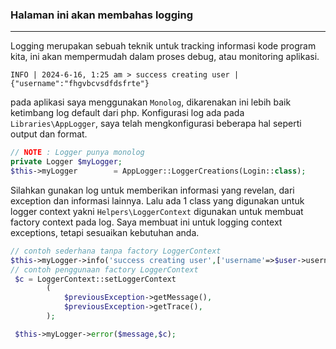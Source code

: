 ### Halaman ini akan membahas logging

---

Logging merupakan sebuah teknik untuk tracking informasi
kode program kita, ini akan mempermudah dalam proses debug,
atau monitoring aplikasi.

```text
INFO | 2024-6-16, 1:25 am > success creating user | {"username":"fhgvbcvsdfdsfrte"} 
```

pada aplikasi saya menggunakan `Monolog`, dikarenakan
ini lebih baik ketimbang log default dari php.
Konfigurasi log ada pada `Libraries\AppLogger`, saya
telah mengkonfigurasi beberapa hal seperti output dan format.

```php
// NOTE : Logger punya monolog
private Logger $myLogger;
$this->myLogger        = AppLogger::LoggerCreations(Login::class);
```

Silahkan gunakan log untuk memberikan informasi yang revelan,
dari exception dan informasi lainnya. Lalu ada 1 class
yang digunakan untuk logger context yakni `Helpers\LoggerContext`
digunakan untuk membuat factory context pada log. Saya
membuat ini untuk logging context exceptions, tetapi sesuaikan
kebutuhan anda.

```php
// contoh sederhana tanpa factory LoggerContext
$this->myLogger->info('success creating user',['username'=>$user->username]);
// contoh penggunaan factory LoggerContext
 $c = LoggerContext::setLoggerContext
        (
            $previousException->getMessage(),
            $previousException->getTrace(),
        );

 $this->myLogger->error($message,$c);
```